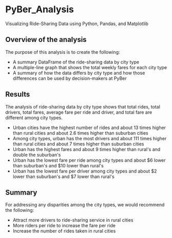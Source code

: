 # PyBer_Analysis
Visualizing Ride-Sharing Data using Python, Pandas, and Matplotlib

## Overview of the analysis
The purpose of this analysis is to create the following:
  - A summary DataFrame of the ride-sharing data by city type
  - A multiple-line graph that shows the total weekly fares for each city type
  - A summary of how the data differs by city type and how those differences can be used by decision-makers at PyBer

## Results
The analysis of ride-sharing data by city type shows that total rides, total drivers, total fares, average fare per ride and driver, and total fare are different among city types.

  - Urban cities have the highest number of rides and about 13 times higher than rural cities and about 2.6 times higher than suburban cities
  - Among city types, urban has the most drivers and about 111 times higher than rural cities and about 7 times higher than suburban cities
  - Urban has the highest fares and about 9 times higher than rural's and double the suburban's
  - Urban has the lowest fare per ride among city types and about $6 lower than suburban's and $10 lower than rural's
  - Urban has the lowest fare per driver among city types and about $2 lower than suburban's and $7 lower than rural's

## Summary
For addressing any disparities among the city types, we would recommend the following:
- Attract more drivers to ride-sharing service in rural cities
- More riders per ride to increase the fare per ride
- Increase the number of rides taken in rural cities
